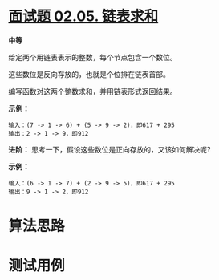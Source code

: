 # [面试题 02.05. 链表求和][cnTitle]

**中等**

给定两个用链表表示的整数，每个节点包含一个数位。

这些数位是反向存放的，也就是个位排在链表首部。

编写函数对这两个整数求和，并用链表形式返回结果。



**示例：** 

```
输入：(7 -> 1 -> 6) + (5 -> 9 -> 2)，即617 + 295
输出：2 -> 1 -> 9，即912

```

**进阶：** 思考一下，假设这些数位是正向存放的，又该如何解决呢?

**示例：** 

```
输入：(6 -> 1 -> 7) + (2 -> 9 -> 5)，即617 + 295
输出：9 -> 1 -> 2，即912

```




# 算法思路

# 测试用例
```
```

[cnTitle]: https://leetcode-cn.com/problems/sum-lists-lcci/

